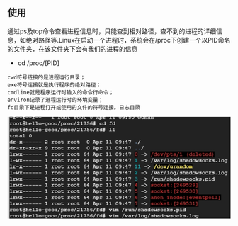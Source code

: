 ## 使用
通过ps及top命令查看进程信息时，只能查到相对路径，查不到的进程的详细信息，如绝对路径等.Linux在启动一个进程时，系统会在/proc下创建一个以PID命名的文件夹，在该文件夹下会有我们的进程的信息  
- cd /proc/[PID]
```
cwd符号链接的是进程运行目录；
exe符号连接就是执行程序的绝对路径；
cmdline就是程序运行时输入的命令行命令；
environ记录了进程运行时的环境变量；
fd目录下是进程打开或使用的文件的符号连接。日志目录
```
![](./proc_pid_dir.jpg)
